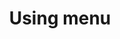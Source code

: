 ---
layout: page
title: Using menu
nav: true
nav_order: 7
dropdown: true
children:
    - title: about
      permalink: /
    - title: divider
    - title: teaching
      permalink: /teaching/
---